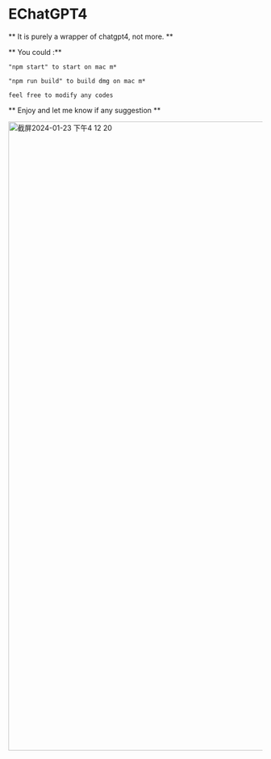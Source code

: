 # EChatGPT4
** It is purely a wrapper of chatgpt4, not more. **

** You could :**
```
"npm start" to start on mac m*

"npm run build" to build dmg on mac m*

feel free to modify any codes
```

** Enjoy and let me know if any suggestion **

<img width="1245" alt="截屏2024-01-23 下午4 12 20" src="https://github.com/adrianhsm/EChatGPT4/assets/7812835/66acf9c9-7389-4f1a-bae8-7a6ea72459df">
